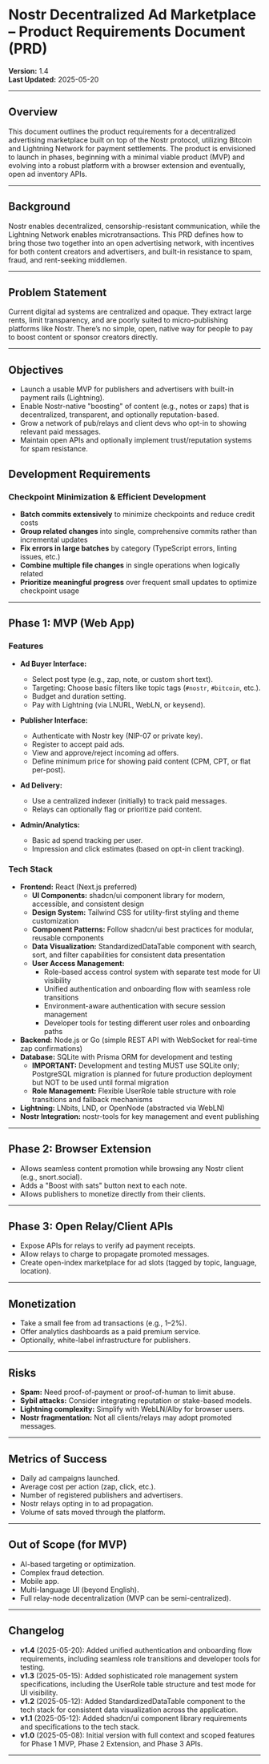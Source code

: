 # Nostr Decentralized Ad Marketplace – Product Requirements Document (PRD)

**Version:** 1.4  
**Last Updated:** 2025-05-20  

---

## Overview

This document outlines the product requirements for a decentralized advertising marketplace built on top of the Nostr protocol, utilizing Bitcoin and Lightning Network for payment settlements. The product is envisioned to launch in phases, beginning with a minimal viable product (MVP) and evolving into a robust platform with a browser extension and eventually, open ad inventory APIs.

---

## Background

Nostr enables decentralized, censorship-resistant communication, while the Lightning Network enables microtransactions. This PRD defines how to bring those two together into an open advertising network, with incentives for both content creators and advertisers, and built-in resistance to spam, fraud, and rent-seeking middlemen.

---

## Problem Statement

Current digital ad systems are centralized and opaque. They extract large rents, limit transparency, and are poorly suited to micro-publishing platforms like Nostr. There’s no simple, open, native way for people to pay to boost content or sponsor creators directly.

---

## Objectives

- Launch a usable MVP for publishers and advertisers with built-in payment rails (Lightning).
- Enable Nostr-native "boosting" of content (e.g., notes or zaps) that is decentralized, transparent, and optionally reputation-based.
- Grow a network of pub/relays and client devs who opt-in to showing relevant paid messages.
- Maintain open APIs and optionally implement trust/reputation systems for spam resistance.

## Development Requirements

### Checkpoint Minimization & Efficient Development
- **Batch commits extensively** to minimize checkpoints and reduce credit costs
- **Group related changes** into single, comprehensive commits rather than incremental updates
- **Fix errors in large batches** by category (TypeScript errors, linting issues, etc.)
- **Combine multiple file changes** in single operations when logically related
- **Prioritize meaningful progress** over frequent small updates to optimize checkpoint usage

---

## Phase 1: MVP (Web App)

### Features
- **Ad Buyer Interface:**
  - Select post type (e.g., zap, note, or custom short text).
  - Targeting: Choose basic filters like topic tags (`#nostr`, `#bitcoin`, etc.).
  - Budget and duration setting.
  - Pay with Lightning (via LNURL, WebLN, or keysend).

- **Publisher Interface:**
  - Authenticate with Nostr key (NIP-07 or private key).
  - Register to accept paid ads.
  - View and approve/reject incoming ad offers.
  - Define minimum price for showing paid content (CPM, CPT, or flat per-post).

- **Ad Delivery:**
  - Use a centralized indexer (initially) to track paid messages.
  - Relays can optionally flag or prioritize paid content.

- **Admin/Analytics:**
  - Basic ad spend tracking per user.
  - Impression and click estimates (based on opt-in client tracking).

### Tech Stack
- **Frontend:** React (Next.js preferred)
  - **UI Components:** shadcn/ui component library for modern, accessible, and consistent design
  - **Design System:** Tailwind CSS for utility-first styling and theme customization
  - **Component Patterns:** Follow shadcn/ui best practices for modular, reusable components
  - **Data Visualization:** StandardizedDataTable component with search, sort, and filter capabilities for consistent data presentation
  - **User Access Management:** 
    - Role-based access control system with separate test mode for UI visibility
    - Unified authentication and onboarding flow with seamless role transitions
    - Environment-aware authentication with secure session management
    - Developer tools for testing different user roles and onboarding paths
- **Backend:** Node.js or Go (simple REST API with WebSocket for real-time zap confirmations)
- **Database:** SQLite with Prisma ORM for development and testing
  - **IMPORTANT:** Development and testing MUST use SQLite only; PostgreSQL migration is planned for future production deployment but NOT to be used until formal migration
  - **Role Management:** Flexible UserRole table structure with role transitions and fallback mechanisms
- **Lightning:** LNbits, LND, or OpenNode (abstracted via WebLN)
- **Nostr Integration:** nostr-tools for key management and event publishing

---

## Phase 2: Browser Extension

- Allows seamless content promotion while browsing any Nostr client (e.g., snort.social).
- Adds a "Boost with sats" button next to each note.
- Allows publishers to monetize directly from their clients.

---

## Phase 3: Open Relay/Client APIs

- Expose APIs for relays to verify ad payment receipts.
- Allow relays to charge to propagate promoted messages.
- Create open-index marketplace for ad slots (tagged by topic, language, location).

---

## Monetization

- Take a small fee from ad transactions (e.g., 1–2%).
- Offer analytics dashboards as a paid premium service.
- Optionally, white-label infrastructure for publishers.

---

## Risks

- **Spam:** Need proof-of-payment or proof-of-human to limit abuse.
- **Sybil attacks:** Consider integrating reputation or stake-based models.
- **Lightning complexity:** Simplify with WebLN/Alby for browser users.
- **Nostr fragmentation:** Not all clients/relays may adopt promoted messages.

---

## Metrics of Success

- Daily ad campaigns launched.
- Average cost per action (zap, click, etc.).
- Number of registered publishers and advertisers.
- Nostr relays opting in to ad propagation.
- Volume of sats moved through the platform.

---

## Out of Scope (for MVP)

- AI-based targeting or optimization.
- Complex fraud detection.
- Mobile app.
- Multi-language UI (beyond English).
- Full relay-node decentralization (MVP can be semi-centralized).

---

## Changelog

- **v1.4** (2025-05-20): Added unified authentication and onboarding flow requirements, including seamless role transitions and developer tools for testing.
- **v1.3** (2025-05-15): Added sophisticated role management system specifications, including the UserRole table structure and test mode for UI visibility.
- **v1.2** (2025-05-12): Added StandardizedDataTable component to the tech stack for consistent data visualization across the application.
- **v1.1** (2025-05-12): Added shadcn/ui component library requirements and specifications to the tech stack.
- **v1.0** (2025-05-08): Initial version with full context and scoped features for Phase 1 MVP, Phase 2 Extension, and Phase 3 APIs.

---

